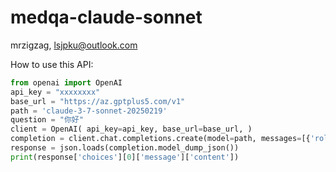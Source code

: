# medqa-claude-sonnet

mrzigzag, lsjpku@outlook.com

How to use this API:

```python
from openai import OpenAI
api_key = "xxxxxxxx"
base_url = "https://az.gptplus5.com/v1"
path = 'claude-3-7-sonnet-20250219'
question = "你好"
client = OpenAI( api_key=api_key, base_url=base_url, )
completion = client.chat.completions.create(model=path, messages=[{'role': 'user', 'content': question}])
response = json.loads(completion.model_dump_json())
print(response['choices'][0]['message']['content'])
```
